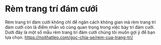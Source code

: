 # Rèm trang trí đám cưới
Rèm trang trí đám cưới không chỉ để ngăn cách không gian mà rèm trang trí đám cưới còn là điểm nhấn vô cùng quan trọng trong việc bày trí đám cưới. Dưới đây là một số mẫu rèm trang trí đám cưới chúng tôi muốn gợi ý để bạn lựa chọn. https://noithatleo.com/goc-chia-se/rem-cua-trang-tri/
